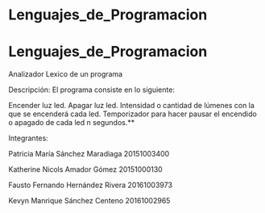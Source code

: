 # Lenguajes_de_Programacion
# Lenguajes_de_Programacion
Analizador Lexico de un programa

Descripción:
El programa consiste en lo siguiente:

Encender luz led.
Apagar luz led.
Intensidad o cantidad de lúmenes con la que se encenderá cada led.
Temporizador para hacer pausar el encendido o apagado de cada led n segundos.**
 

Integrantes:
	
Patricia María Sánchez Maradiaga	20151003400

Katherine Nicols Amador Gómez	        20151000130

Fausto Fernando Hernández Rivera	20161003973

Kevyn Manrique Sánchez Centeno  	20161002965
	

